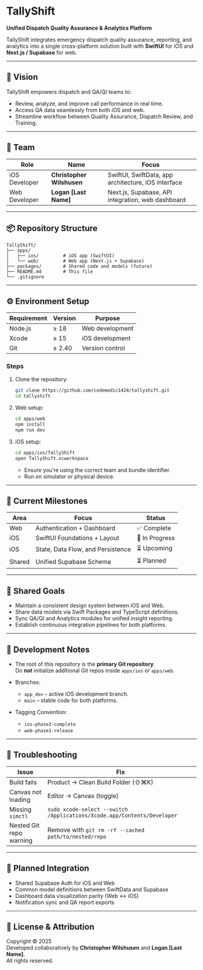 # TallyShift

**Unified Dispatch Quality Assurance & Analytics Platform**

TallyShift integrates emergency dispatch quality assurance, reporting, and analytics into a single cross-platform solution built with **SwiftUI** for iOS and **Next.js / Supabase** for web.

---

## 🧭 Vision

TallyShift empowers dispatch and QA/QI teams to:
- Review, analyze, and improve call performance in real time.
- Access QA data seamlessly from both iOS and web.
- Streamline workflow between Quality Assurance, Dispatch Review, and Training.

---

## 👥 Team

| Role | Name | Focus |
|------|------|--------|
| iOS Developer | **Christopher Wilshusen** | SwiftUI, SwiftData, app architecture, iOS interface |
| Web Developer | **Logan [Last Name]** | Next.js, Supabase, API integration, web dashboard |

---

## 📦 Repository Structure

```
TallyShift/
├── apps/
│   ├── ios/         # iOS app (SwiftUI)
│   └── web/         # Web app (Next.js + Supabase)
├── packages/        # Shared code and models (future)
├── README.md        # This file
└── .gitignore
```

---

## ⚙️ Environment Setup

| Requirement | Version | Purpose |
|--------------|----------|----------|
| Node.js | ≥ 18 | Web development |
| Xcode | ≥ 15 | iOS development |
| Git | ≥ 2.40 | Version control |

### Steps
1. Clone the repository:
   ```bash
   git clone https://github.com/codemedic1424/tallyshift.git
   cd tallyshift
   ```

2. Web setup:
   ```bash
   cd apps/web
   npm install
   npm run dev
   ```

3. iOS setup:
   ```bash
   cd apps/ios/TallyShift
   open TallyShift.xcworkspace
   ```
   - Ensure you’re using the correct team and bundle identifier.
   - Run on simulator or physical device.

---

## 🚀 Current Milestones

| Area | Focus | Status |
|------|--------|--------|
| Web  | Authentication + Dashboard | ✅ Complete |
| iOS  | SwiftUI Foundations + Layout | 🔄 In Progress |
| iOS  | State, Data Flow, and Persistence | ⏳ Upcoming |
| Shared | Unified Supabase Schema | ⏳ Planned |

---

## 🧩 Shared Goals

- Maintain a consistent design system between iOS and Web.
- Share data models via Swift Packages and TypeScript definitions.
- Sync QA/QI and Analytics modules for unified insight reporting.
- Establish continuous integration pipelines for both platforms.

---

## 🧠 Development Notes

- The root of this repository is the **primary Git repository**.  
  Do **not** initialize additional Git repos inside `apps/ios` or `apps/web`.

- Branches:
  - `app_dev` – active iOS development branch.
  - `main` – stable code for both platforms.

- Tagging Convention:
  - `ios-phase2-complete`
  - `web-phase1-release`

---

## 🧾 Troubleshooting

| Issue | Fix |
|-------|-----|
| Build fails | Product → Clean Build Folder (⇧⌘K) |
| Canvas not loading | Editor → Canvas (toggle) |
| Missing `simctl` | `sudo xcode-select --switch /Applications/Xcode.app/Contents/Developer` |
| Nested Git repo warning | Remove with `git rm -rf --cached path/to/nested/repo` |

---

## 🔗 Planned Integration

- Shared Supabase Auth for iOS and Web
- Common model definitions between SwiftData and Supabase
- Dashboard data visualization parity (Web ↔ iOS)
- Notification sync and QA report exports

---

## 🧱 License & Attribution

Copyright © 2025  
Developed collaboratively by **Christopher Wilshusen** and **Logan [Last Name]**.  
All rights reserved.